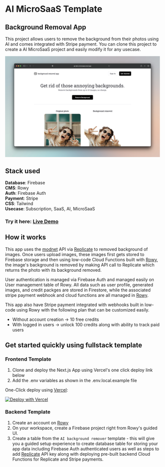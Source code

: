 # AI MicroSaaS Template
## Background Removal App

This project allows users to remove the background from their photos using AI and comes integrated with Stripe payment. You can clone this project to create a AI MicroSaaS project and easily modify it for any usecase.

[![Remove Background App](./public/screenshot.png)](https://demo-microsaas.vercel.app/)

## Stack used

**Database**: Firebase  
**CMS**: Rowy  
**Auth**: Firebase Auth  
**Payment**: Stripe  
**CSS**: Tailwind  
**Usecase**: Subscription, SaaS, AI, MicroSaaS

### Try it here: [Live Demo](https://demo-microsaas.vercel.app/)

## How it works

This app uses the [modnet](https://github.com/pollinations/modnet) API via [Replicate](https://replicate.com/) to removed background of images. Once users upload images, these images first gets stored to Firebase storage and then using low-code Cloud Functions built with [Rowy](https://rowy.io/?ref=microsaas), the image's background is removed by making API call to Replicate which returns the photo with its background removed. 

User authentication is managed via Firebase Auth and managed easily on User management table of Rowy. All data such as user profile, generated images, and credit packges are stored in Firestore, while the associated stripe payment webhook and cloud functions are all managed in [Rowy](https://rowy.io/?ref=microsaas).

This app also have Stripe payment integrated with webhooks built in low-code using Rowy with the following plan that can be customized easily.
- Without account creation → 10 free credits
- With logged in users → unlock 100 credits along with ability to track paid users

## Get started quickly using fullstack template

### Frontend Template
1. Clone and deploy the Next.js App using Vercel's one click deploy link below
2. Add the .env variables as shown in the .env.local.example file 

One-Click deploy using [Vercel](https://vercel.com):

[![Deploy with Vercel](https://vercel.com/button)](https://vercel.com/new/clone?repository-url=https://github.com/rowyio/demo-microsaas&env=REPLICATE_API_TOKEN,STRIPE_SECRET_KEY,FIREBASE_PROJECT_ID,FIREBASE_CLIENT_EMAIL,FIREBASE_PRIVATE_KEY,NEXT_PUBLIC_FIREBASE_API_KEY,NEXT_PUBLIC_FIREBASE_AUTH_DOMAIN,NEXT_PUBLIC_FIREBASE_STORAGE_BUCKET,NEXT_PUBLIC_FIREBASE_SENDER_ID,NEXT_PUBLIC_FIREBASE_APP_ID,NEXT_PUBLIC_FIREBASE_PROJECT_ID&project-name=demo-microsaas&repo-name=demo-microsaas)

### Backend Template
1. Create an account on [Rowy](https://rowy.io/?ref=microsaas)
2. On your workspace, create a Firebase project right from Rowy's guided UI.
3. Create a table from the `AI background remover` template - this will give you a guided setup experience to create database table for storing your app data including Firebase Auth authenticated users as well as steps to add [Replicate](https://replicate.com/) API key along with deploying pre-built backend Cloud Functions for Replicate and Stripe payments.

